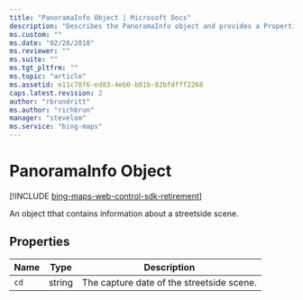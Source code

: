 ```yaml
---
title: "PanoramaInfo Object | Microsoft Docs"
description: "Describes the PanoramaInfo object and provides a Properties table that outlines the type and description for the cd property."
ms.custom: ""
ms.date: "02/28/2018"
ms.reviewer: ""
ms.suite: ""
ms.tgt_pltfrm: ""
ms.topic: "article"
ms.assetid: e11c78f6-ed83-4eb0-b81b-82bfdfff2268
caps.latest.revision: 2
author: "rbrundritt"
ms.author: "richbrun"
manager: "stevelom"
ms.service: "bing-maps"
---
```


# PanoramaInfo Object

[!INCLUDE [bing-maps-web-control-sdk-retirement](../../includes/bing-maps-web-control-sdk-retirement.md)]

An object tthat contains information about a streetside scene. 

## Properties

Name | Type | Description
-----|------|------------
`cd` | string | The capture date of the streetside scene.

